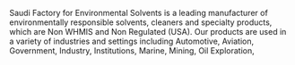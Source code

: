 Saudi Factory for Environmental Solvents is a leading manufacturer of environmentally responsible solvents, cleaners and specialty products, which are Non WHMIS and Non Regulated (USA). Our products are used in a variety of industries and settings including Automotive, Aviation, Government, Industry, Institutions, Marine, Mining, Oil Exploration,
